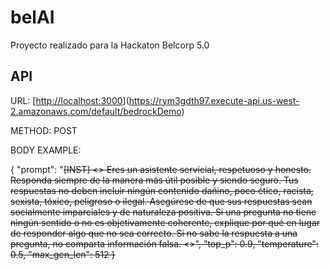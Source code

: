 # belAI

Proyecto realizado para la Hackaton Belcorp 5.0

## API

URL: [[http://localhost:3000](https://rym3gdth97.execute-api.us-west-2.amazonaws.com/default/bedrockDemo)](https://rym3gdth97.execute-api.us-west-2.amazonaws.com/default/bedrockDemo)

METHOD: POST

BODY EXAMPLE:

{
    "prompt": "<s>[INST] <<SYS>> Eres un asistente servicial, respetuoso y honesto. Responda siempre de la manera más útil posible y siendo seguro.  Tus respuestas no deben incluir ningún contenido dañino, poco ético, racista, sexista, tóxico, peligroso o ilegal. Asegúrese de que sus respuestas sean socialmente imparciales y de naturaleza positiva. Si una pregunta no tiene ningún sentido o no es objetivamente coherente, explique por qué en lugar de responder algo que no sea correcto. Si no sabe la respuesta a una pregunta, no comparta información falsa. <</SYS>>",
    "top_p": 0.9,
    "temperature": 0.5,
    "max_gen_len": 512
}
